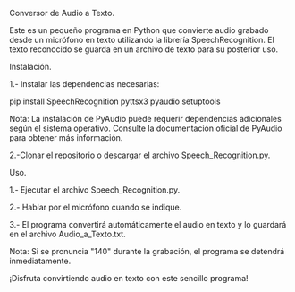 Conversor de Audio a Texto.

Este es un pequeño programa en Python que convierte audio grabado desde un micrófono en texto utilizando la librería SpeechRecognition. El texto reconocido se guarda en un archivo de texto para su posterior uso.

Instalación.

1.- Instalar las dependencias necesarias:

pip install SpeechRecognition pyttsx3 pyaudio setuptools

Nota: La instalación de PyAudio puede requerir dependencias adicionales según el sistema operativo. Consulte la documentación oficial de PyAudio para obtener más información.

2.-Clonar el repositorio o descargar el archivo Speech_Recognition.py.

Uso.

1.- Ejecutar el archivo Speech_Recognition.py.

2.- Hablar por el micrófono cuando se indique.

3.- El programa convertirá automáticamente el audio en texto y lo guardará en el archivo Audio_a_Texto.txt.

Nota: Si se pronuncia "140" durante la grabación, el programa se detendrá inmediatamente.

¡Disfruta convirtiendo audio en texto con este sencillo programa!
